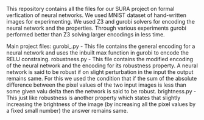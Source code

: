 This repository contains all the files for our SURA project on formal verfication of neural networks.
We used MNIST dataset of hand-written images for experimenting. 
We used Z3 and gurobi solvers for encoding the neural network and the properties. Through various experiments gurobi performed better than Z3 
solving larger encodings in less time.

Main project files:
gurobi_.py - This file contains the general encoding for a neural network and uses the inbuilt max function in gurobi to encode the RELU constraing.
robustness.py - This file contains the modified encoding of the neural network and the encoding for its robustness property. A neural network is said
to be robust if on slight perturbation in the input the output remains same. For this we used the condition that if the sum of the absolute difference
between the pixel values of the two input images is less than some given valu delta then the network is said to be robust.
brightness.py - This just like robustness is another property which states that slightly increasing the brightness of the image (by increasing all
the pixel values by a fixed small number) the answer remains same.
